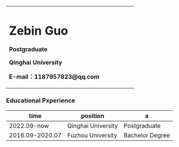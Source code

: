 <div>
<table border="0">
  <tr>
    <td width="75%">
      <h1>Zebin Guo</h1>
      <p><b>Postgraduate</b></p>
      <p><b>Qinghai University</b></p>
      <p><b>E-mail：1187957823@qq.com</b></p>
  </tr>
</table>
<div>

### Educational Pxperience
|time|position|a|
|-|-|-|
|2022.09-now|Qinghai University|Postgraduate|
|2016.09-2020.07|Fuzhou University|Bachelor Degree|
